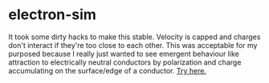 # electron-sim

It took some dirty hacks to make this stable. Velocity is capped and charges don't interact if they're too close to each other. This was acceptable for my purposed because I really just wanted to see emergent behaviour like attraction to electrically neutral conductors by polarization and charge accumulating on the surface/edge of a conductor.
[Try here.](https://kodyjking.github.io/electron-sim/)
